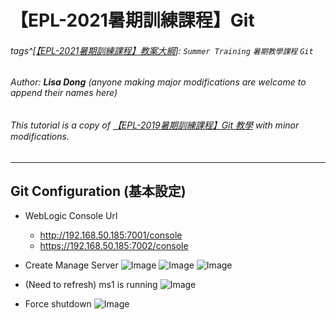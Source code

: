 # 【EPL-2021暑期訓練課程】Git
###### tags^[[【EPL-2021暑期訓練課程】教案大綱](/nYp_TOlrSWm267qubWiaPw)]: `Summer Training` `暑期教學課程` `Git`
###### Author: **Lisa Dong** *(anyone making major modifications are welcome to append their names here)*
###### This tutorial is a copy of [【EPL-2019暑期訓練課程】Git 教學](/lWKDFms6TS6pCPFiTaXNgQ) with minor modifications.

---

## Git Configuration (基本設定)

* WebLogic Console Url
    - http://192.168.50.185:7001/console
    - https://192.168.50.185:7002/console

* Create Manage Server
    ![Image](https://i.imgur.com/MwKKLfV.png)
    ![Image](https://i.imgur.com/2qgh5uT.png)
    ![Image](https://i.imgur.com/f28GXbO.png)

* (Need to refresh) ms1 is running
    ![Image](https://i.imgur.com/2pr513X.png)

* Force shutdown
    ![Image](https://i.imgur.com/GeFOqBA.png)
